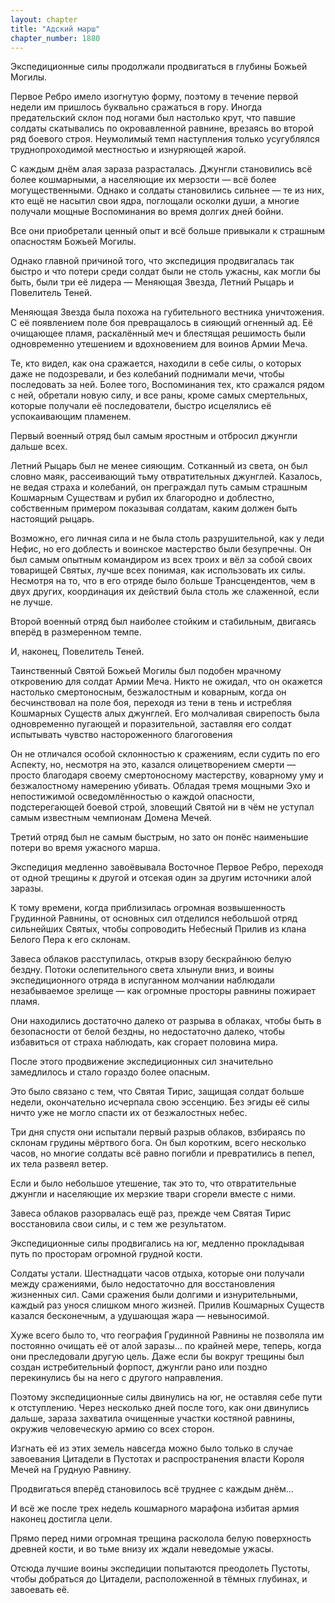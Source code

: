 ```yaml
---
layout: chapter
title: "Адский марш"
chapter_number: 1880
---
```




Экспедиционные силы продолжали продвигаться в глубины Божьей Могилы.

Первое Ребро имело изогнутую форму, поэтому в течение первой недели им пришлось буквально сражаться в гору. Иногда предательский склон под ногами был настолько крут, что павшие солдаты скатывались по окровавленной равнине, врезаясь во второй ряд боевого строя. Неумолимый темп наступления только усугублялся труднопроходимой местностью и изнуряющей жарой.

С каждым днём алая зараза разрасталась. Джунгли становились всё более кошмарными, а населяющие их мерзости — всё более могущественными. Однако и солдаты становились сильнее — те из них, кто ещё не насытил свои ядра, поглощали осколки души, а многие получали мощные Воспоминания во время долгих дней бойни.

Все они приобретали ценный опыт и всё больше привыкали к страшным опасностям Божьей Могилы.

Однако главной причиной того, что экспедиция продвигалась так быстро и что потери среди солдат были не столь ужасны, как могли бы быть, были три её лидера — Меняющая Звезда, Летний Рыцарь и Повелитель Теней.

Меняющая Звезда была похожа на губительного вестника уничтожения. С её появлением поле боя превращалось в сияющий огненный ад. Её очищающее пламя, раскалённый меч и блестящая решимость были одновременно утешением и вдохновением для воинов Армии Меча.

Те, кто видел, как она сражается, находили в себе силы, о которых даже не подозревали, и без колебаний поднимали мечи, чтобы последовать за ней. Более того, Воспоминания тех, кто сражался рядом с ней, обретали новую силу, и все раны, кроме самых смертельных, которые получали её последователи, быстро исцелялись её успокаивающим пламенем.

Первый военный отряд был самым яростным и отбросил джунгли дальше всех.

Летний Рыцарь был не менее сияющим. Сотканный из света, он был словно маяк, рассеивающий тьму отвратительных джунглей. Казалось, не ведая страха и колебаний, он преграждал путь самым страшным Кошмарным Существам и рубил их благородно и доблестно, собственным примером показывая солдатам, каким должен быть настоящий рыцарь.

Возможно, его личная сила и не была столь разрушительной, как у леди Нефис, но его доблесть и воинское мастерство были безупречны. Он был самым опытным командиром из всех троих и вёл за собой своих товарищей Святых, лучше всех понимая, как использовать их силы. Несмотря на то, что в его отряде было больше Трансцендентов, чем в двух других, координация их действий была столь же слаженной, если не лучше.

Второй военный отряд был наиболее стойким и стабильным, двигаясь вперёд в размеренном темпе.

И, наконец, Повелитель Теней.

Таинственный Святой Божьей Могилы был подобен мрачному откровению для солдат Армии Меча. Никто не ожидал, что он окажется настолько смертоносным, безжалостным и коварным, когда он бесчинствовал на поле боя, переходя из тени в тень и истребляя Кошмарных Существ алых джунглей. Его молчаливая свирепость была одновременно пугающей и поразительной, заставляя его солдат испытывать чувство настороженного благоговения

Он не отличался особой склонностью к сражениям, если судить по его Аспекту, но, несмотря на это, казался олицетворением смерти — просто благодаря своему смертоносному мастерству, коварному уму и безжалостному намерению убивать. Обладая тремя мощными Эхо и непостижимой осведомлённостью о каждой опасности, подстерегающей боевой строй, зловещий Святой ни в чём не уступал самым известным чемпионам Домена Мечей.

Третий отряд был не самым быстрым, но зато он понёс наименьшие потери во время ужасного марша.

Экспедиция медленно завоёвывала Восточное Первое Ребро, переходя от одной трещины к другой и отсекая один за другим источники алой заразы.

К тому времени, когда приблизилась огромная возвышенность Грудинной Равнины, от основных сил отделился небольшой отряд сильнейших Святых, чтобы сопроводить Небесный Прилив из клана Белого Пера к его склонам.

Завеса облаков расступилась, открыв взору бескрайнюю белую бездну. Потоки ослепительного света хлынули вниз, и воины экспедиционного отряда в испуганном молчании наблюдали незабываемое зрелище — как огромные просторы равнины пожирает пламя.

Они находились достаточно далеко от разрыва в облаках, чтобы быть в безопасности от белой бездны, но недостаточно далеко, чтобы избавиться от страха наблюдать, как сгорает половина мира.

После этого продвижение экспедиционных сил значительно замедлилось и стало гораздо более опасным.

Это было связано с тем, что Святая Тирис, защищая солдат больше недели, окончательно исчерпала свою эссенцию. Без эгиды её силы ничто уже не могло спасти их от безжалостных небес.

Три дня спустя они испытали первый разрыв облаков, взбираясь по склонам грудины мёртвого бога. Он был коротким, всего несколько часов, но многие солдаты всё равно погибли и превратились в пепел, их тела развеял ветер.

Если и было небольшое утешение, так это то, что отвратительные джунгли и населяющие их мерзкие твари сгорели вместе с ними.

Завеса облаков разорвалась ещё раз, прежде чем Святая Тирис восстановила свои силы, и с тем же результатом.

Экспедиционные силы продвигались на юг, медленно прокладывая путь по просторам огромной грудной кости.

Солдаты устали. Шестнадцати часов отдыха, которые они получали между сражениями, было недостаточно для восстановления жизненных сил. Сами сражения были долгими и изнурительными, каждый раз унося слишком много жизней. Прилив Кошмарных Существ казался бесконечным, а удушающая жара — невыносимой.

Хуже всего было то, что география Грудинной Равнины не позволяла им постоянно очищать её от алой заразы… по крайней мере, теперь, когда они преследовали другую цель. Даже если бы вокруг трещины был создан истребительный форпост, джунгли рано или поздно перекинулись бы на него с другого направления.

Поэтому экспедиционные силы двинулись на юг, не оставляя себе пути к отступлению. Через несколько дней после того, как они двинулись дальше, зараза захватила очищенные участки костяной равнины, окружив человеческую армию со всех сторон.

Изгнать её из этих земель навсегда можно было только в случае завоевания Цитадели в Пустотах и распространения власти Короля Мечей на Грудную Равнину.

Продвигаться вперёд становилось всё труднее с каждым днём...

И всё же после трех недель кошмарного марафона избитая армия наконец достигла цели.

Прямо перед ними огромная трещина расколола белую поверхность древней кости, и во тьме внизу их ждали неведомые ужасы.

Отсюда лучшие воины экспедиции попытаются преодолеть Пустоты, чтобы добраться до Цитадели, расположенной в тёмных глубинах, и завоевать её.

